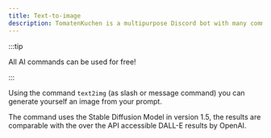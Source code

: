 ```yaml
---
title: Text-to-image
description: TomatenKuchen is a multipurpose Discord bot with many common and innovative features for your server. Generate more or less good looking images using the text-to-image command.
---
```


:::tip

All AI commands can be used for free!

:::

Using the command `text2img` (as slash or message command) you can generate yourself an image from your prompt.

The command uses the Stable Diffusion Model in version 1.5, the results are comparable with the over the API accessible DALL-E results by OpenAI.
